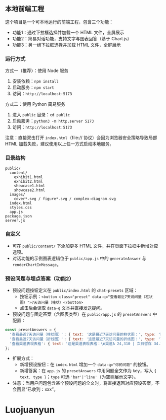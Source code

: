 ## 本地前端工程

这个项目是一个可本地运行的前端工程，包含三个功能：
- 功能1：通过下拉框选择并加载一个 HTML 文件，全屏展示
- 功能2：简易对话功能，支持文字与图表回答（基于 Chart.js）
- 功能3：另一组下拉框选择并加载 HTML 文件，全屏展示

### 运行方式

方式一（推荐）：使用 Node 服务
1. 安装依赖：`npm install`
2. 启动服务：`npm start`
3. 访问：`http://localhost:5173`

方式二：使用 Python 简易服务
1. 进入 `public` 目录：`cd public`
2. 启动服务：`python3 -m http.server 5173`
3. 访问：`http://localhost:5173`

注意：直接双击打开 `index.html`（file:// 协议）会因为浏览器安全策略导致局部 HTML 加载失败，建议使用以上任一方式启动本地服务。

### 目录结构

```
public/
  content/
    exhibit1.html
    exhibit2.html
    showcase1.html
    showcase2.html
  images/
    cover*.svg / figure*.svg / complex-diagram.svg
  index.html
  styles.css
  app.js
package.json
server.js
```

### 自定义
- 可在 `public/content/` 下添加更多 HTML 文件，并在页面下拉框中新增对应选项。
- 对话功能的示例图表逻辑位于 `public/app.js` 中的 `generateAnswer` 与 `renderChartInMessage`。

### 预设问题与埋点答案（功能2）
- 预设问题按钮定义在 `public/index.html` 的 `chat-presets` 区域：
  - 按钮示例：`<button class="preset" data-q="查看最近7天访问量（柱状图）">7天访问量（柱状）</button>`
  - 点击后会读取 `data-q` 文本并直接发送提问。
- 预设问题与固定答案（含图表类型）在 `public/app.js` 的 `presetAnswers` 中配置：
```js
const presetAnswers = {
  '查看最近7天访问量（柱状图）': { text: '这是最近7天访问量的柱状图：', type: 'bar' },
  '查看最近7天访问量（折线图）': { text: '这是最近7天访问量的折线图：', type: 'line' },
  '查看渠道表现表格': { text: '这是渠道表现表格：\n渠道A 24,310 | 次日留存 34.2%\n渠道B 18,905 | 次日留存 31.1%\n自然流量 12,770 | 次日留存 39.5%' }
};
```
- 扩展方式：
  - 新增预设按钮：在 `index.html` 增加一个 `data-q="你的问题"` 的按钮。
  - 新增答案：在 `app.js` 的 `presetAnswers` 中用问题全文作为 key，写入 `{ text, type }`；`type` 可选 `'bar'|'line'`（为空则展示文字）。
- 注意：当用户问题包含某个预设问题的全文时，将直接返回对应预设答案，不会回显“已收到：xxx”。

# Luojuanyun